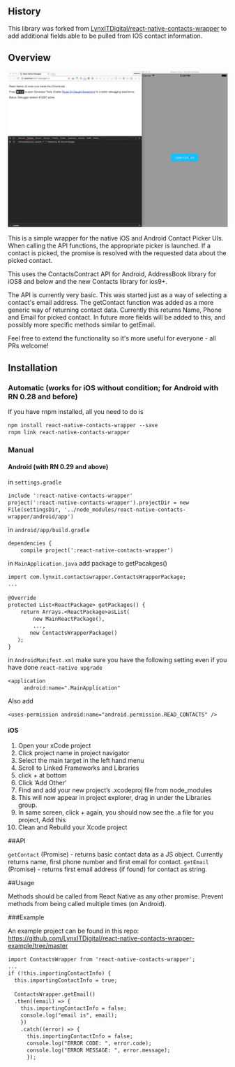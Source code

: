 ## History

This library was forked from [LynxITDigital/react-native-contacts-wrapper](https://github.com/LynxITDigital/react-native-contacts-wrapper)
to add additional fields able to be pulled from IOS contact information.

## Overview

![alt tag](https://github.com/LynxITDigital/Screenshots/blob/master/RN%20Contacts%20Wrapper%20example.gif)


This is a simple wrapper for the native iOS and Android Contact Picker UIs.  When calling the API functions, the appropriate picker is launched.  If a contact is picked, the promise is resolved with the requested data about the picked contact.

This uses the ContactsContract API for Android, AddressBook library for iOS8 and below and the new Contacts library for ios9+.

The API is currently very basic.  This was started just as a way of selecting a contact's email address.  The getContact function was added as a more generic way of returning contact data.  Currently this returns Name, Phone and Email for picked contact.  In future more fields will be added to this, and possibly more specific methods similar to getEmail.  

Feel free to extend the functionality so it's more useful for everyone - all PRs welcome!

## Installation

### Automatic (works for iOS without condition; for Android with RN 0.28 and before)

If you have rnpm installed, all you need to do is

```
npm install react-native-contacts-wrapper --save
rnpm link react-native-contacts-wrapper
```

### Manual

#### Android (with RN 0.29 and above)
in `settings.gradle`

```
include ':react-native-contacts-wrapper'
project(':react-native-contacts-wrapper').projectDir = new File(settingsDir, '../node_modules/react-native-contacts-wrapper/android/app')
```

in `android/app/build.gradle`

```
dependencies {
    compile project(':react-native-contacts-wrapper')
```

in `MainApplication.java`
add package to getPacakges()

```
import com.lynxit.contactswrapper.ContactsWrapperPackage;
...

@Override
protected List<ReactPackage> getPackages() {
    return Arrays.<ReactPackage>asList(
        new MainReactPackage(),
        ...,
       new ContactsWrapperPackage()
   );
}
```

in `AndroidManifest.xml`
make sure you have the following setting even if you have done `react-native upgrade`
```
<application
     android:name=".MainApplication"

```

Also add

```
<uses-permission android:name="android.permission.READ_CONTACTS" />
```


#### iOS

1. Open your xCode project
2. Click project name in project navigator
3. Select the main target in the left hand menu
4. Scroll to Linked Frameworks and Libraries
5. click + at bottom
6. Click ‘Add Other'
7. Find and add your new project’s .xcodeproj file from node_modules
8. This will now appear in project explorer, drag in under the Libraries group.
9. In same screen, click + again, you should now see the .a file for you project, Add this
10. Clean and Rebuild your Xcode project


##API

`getContact` (Promise) - returns basic contact data as a JS object.  Currently returns name, first phone number and first email for contact.
`getEmail` (Promise) - returns first email address (if found) for contact as string.


##Usage

Methods should be called from React Native as any other promise.
Prevent methods from being called multiple times (on Android).

###Example

An example project can be found in this repo: https://github.com/LynxITDigital/react-native-contacts-wrapper-example/tree/master

```
import ContactsWrapper from 'react-native-contacts-wrapper';
...
if (!this.importingContactInfo) {
  this.importingContactInfo = true;

  ContactsWrapper.getEmail()
  .then((email) => {
    this.importingContactInfo = false;
    console.log("email is", email);
    })
    .catch((error) => {
      this.importingContactInfo = false;
      console.log("ERROR CODE: ", error.code);
      console.log("ERROR MESSAGE: ", error.message);
      });
```
